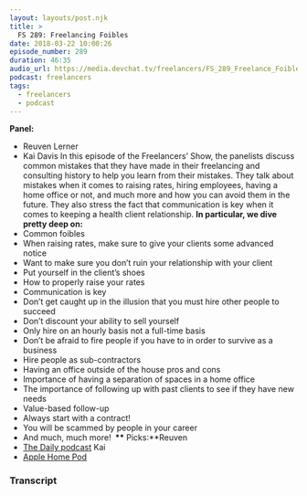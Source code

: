 ```yaml
---
layout: layouts/post.njk
title: >
  FS 289: Freelancing Foibles
date: 2018-03-22 10:00:26
episode_number: 289
duration: 46:35
audio_url: https://media.devchat.tv/freelancers/FS_289_Freelance_Foibles.mp3
podcast: freelancers
tags:
  - freelancers
  - podcast
---
```


**Panel:**

- Reuven Lerner
- Kai Davis
  In this episode of the Freelancers’ Show, the panelists discuss common mistakes that they have made in their freelancing and consulting history to help you learn from their mistakes. They talk about mistakes when it comes to raising rates, hiring employees, having a home office or not, and much more and how you can avoid them in the future. They also stress the fact that communication is key when it comes to keeping a health client relationship. **In particular, we dive pretty deep on:&nbsp;**
- Common foibles
- When raising rates, make sure to give your clients some advanced notice
- Want to make sure you don’t ruin your relationship with your client
- Put yourself in the client’s shoes
- How to properly raise your rates
- Communication is key
- Don’t get caught up in the illusion that you must hire other people to succeed
- Don’t discount your ability to sell yourself
- Only hire on an hourly basis not a full-time basis
- Don’t be afraid to fire people if you have to in order to survive as a business
- Hire people as sub-contractors
- Having an office outside of the house pros and cons
- Importance of having a separation of spaces in a home office
- The importance of following up with past clients to see if they have new needs
- Value-based follow-up
- Always start with a contract!
- You will be scammed by people in your career
- And much, much more!
  **&nbsp;\*\*** Picks:\*\*Reuven
- [The Daily podcast](https://www.nytimes.com/podcasts/the-daily)
  Kai
- [Apple Home Pod](https://www.apple.com/homepod/)

### Transcript
